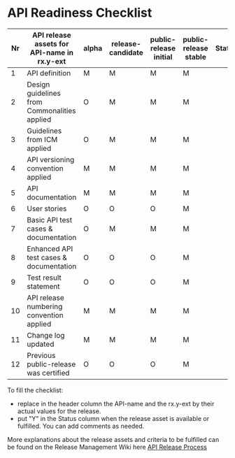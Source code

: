 # API Readiness Checklist
| Nr | API release assets for API-name in rx.y-ext  | alpha | release-candidate |  public-release<br>initial | public-release<br> stable | Status | Comments |
|----|----------------------------------------------|-------|-------------------|---------|--------|------|------|
|  1 | API definition                               |   M   |         M         |    M    |    M   |      |      |
|  2 | Design guidelines from Commonalities applied |   O   |         M         |    M    |    M   |      |      |
|  3 | Guidelines from ICM applied                  |   O   |         M         |    M    |    M   |      |      |
|  4 | API versioning convention applied            |   M   |         M         |    M    |    M   |      |      |
|  5 | API documentation                            |   M   |         M         |    M    |    M   |      |      |
|  6 | User stories                                 |   O   |         O         |    O    |    M   |      |      |
|  7 | Basic API test cases & documentation         |   O   |         M         |    M    |    M   |      |      |
|  8 | Enhanced API test cases & documentation      |   O   |         O         |    O    |    M   |      |      |
|  9 | Test result statement                        |   O   |         O         |    O    |    M   |      |      |
| 10 | API release numbering convention applied     |   M   |         M         |    M    |    M   |      |      |
| 11 | Change log updated                           |   M   |         M         |    M    |    M   |      |      |
| 12 | Previous public-release was certified        |   O   |         O         |    O    |    M   |      |      |

To fill the checklist:
- replace in the header column the API-name and the rx.y-ext by their actual values for the release.
- put "Y" in the Status column when the release asset is available or fulfilled. You can add comments as needed.

More explanations about the release assets and criteria to be fulfilled can be found on the Release Management Wiki here [API Release Process](https://wiki.camaraproject.org/x/AgAVAQ#APIReleaseProcess-APIreadinesschecklist)

